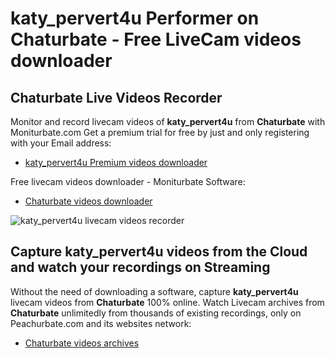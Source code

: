# katy_pervert4u Performer on Chaturbate - Free LiveCam videos downloader

## Chaturbate Live Videos Recorder

Monitor and record livecam videos of **katy_pervert4u** from **Chaturbate** with Moniturbate.com
Get a premium trial for free by just and only registering with your Email address:
* [katy_pervert4u Premium videos downloader](https://moniturbate.com/request-demo-licence-key.html)

Free livecam videos downloader - Moniturbate Software:
* [Chaturbate videos downloader](https://moniturbate.com/moniturbate-download-software.html)

![katy_pervert4u livecam videos recorder](https://peachurnet.com/templates/moniturbate-software.png)


## Capture katy_pervert4u videos from the Cloud and watch your recordings on Streaming

Without the need of downloading a software, capture **katy_pervert4u** livecam videos from **Chaturbate** 100% online.
Watch Livecam archives from **Chaturbate** unlimitedly from thousands of existing recordings, only on Peachurbate.com and its websites network:
* [Chaturbate videos archives](https://peachurnet.com/)